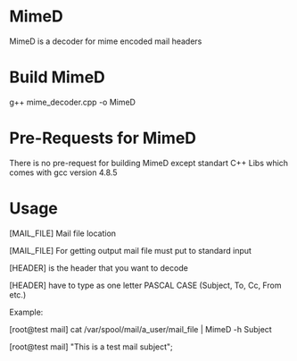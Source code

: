 # MimeD
MimeD is a decoder for mime encoded mail headers


# Build MimeD
g++ mime_decoder.cpp -o MimeD

# Pre-Requests for MimeD
There is no pre-request for building MimeD except standart C++ Libs which comes with gcc version 4.8.5

# Usage
[MAIL_FILE] Mail file location

[MAIL_FILE] For getting output mail file must put to standard input

[HEADER] is the header that you want to decode

[HEADER] have to type as one letter PASCAL CASE (Subject, To, Cc, From etc.)


Example:

[root@test mail] cat /var/spool/mail/a_user/mail_file | MimeD -h Subject

[root@test mail] "This is a test mail subject";




